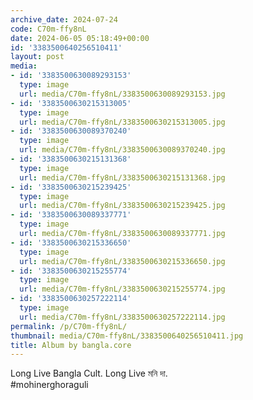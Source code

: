 ```yaml
---
archive_date: 2024-07-24
code: C70m-ffy8nL
date: 2024-06-05 05:18:49+00:00
id: '3383500640256510411'
layout: post
media:
- id: '3383500630089293153'
  type: image
  url: media/C70m-ffy8nL/3383500630089293153.jpg
- id: '3383500630215313005'
  type: image
  url: media/C70m-ffy8nL/3383500630215313005.jpg
- id: '3383500630089370240'
  type: image
  url: media/C70m-ffy8nL/3383500630089370240.jpg
- id: '3383500630215131368'
  type: image
  url: media/C70m-ffy8nL/3383500630215131368.jpg
- id: '3383500630215239425'
  type: image
  url: media/C70m-ffy8nL/3383500630215239425.jpg
- id: '3383500630089337771'
  type: image
  url: media/C70m-ffy8nL/3383500630089337771.jpg
- id: '3383500630215336650'
  type: image
  url: media/C70m-ffy8nL/3383500630215336650.jpg
- id: '3383500630215255774'
  type: image
  url: media/C70m-ffy8nL/3383500630215255774.jpg
- id: '3383500630257222114'
  type: image
  url: media/C70m-ffy8nL/3383500630257222114.jpg
permalink: /p/C70m-ffy8nL/
thumbnail: media/C70m-ffy8nL/3383500640256510411.jpg
title: Album by bangla.core
---
```


Long Live Bangla Cult. Long Live মনি দা.  
 #mohinerghoraguli